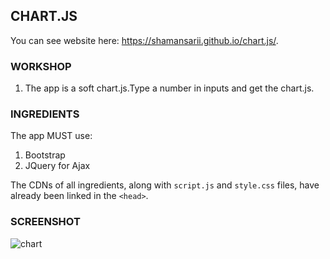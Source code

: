 CHART.JS
--------
You can see website here: https://shamansarii.github.io/chart.js/.

### WORKSHOP

1. The app is a soft chart.js.Type a number in inputs and get the chart.js.

### INGREDIENTS

The app MUST use:
1. Bootstrap
2. JQuery for Ajax

The CDNs of all ingredients, along with `script.js` and `style.css` files, have already been linked in the `<head>`.

### SCREENSHOT

  ![chart](https://user-images.githubusercontent.com/38943439/46163711-58341200-c2a5-11e8-9372-ce3b29c235e6.png)
